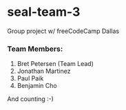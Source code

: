 # seal-team-3
Group project w/ freeCodeCamp Dallas

### Team Members:
1. Bret Petersen (Team Lead)
2. Jonathan Martinez
3. Paul Paik
4. Benjamin Cho

And counting :-)
